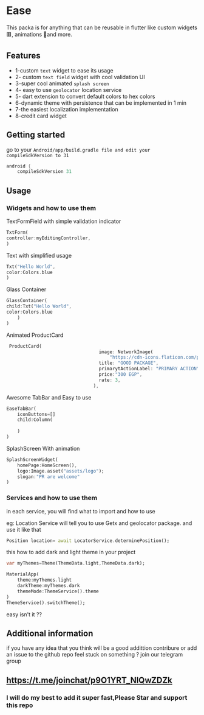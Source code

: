 <!-- 
This README describes the package. If you publish this package to pub.dev,
this README's contents appear on the landing page for your package.

For information about how to write a good package README, see the guide for
[writing package pages](https://dart.dev/guides/libraries/writing-package-pages). 

For general information about developing packages, see the Dart guide for
[creating packages](https://dart.dev/guides/libraries/create-library-packages)
and the Flutter guide for
[developing packages and plugins](https://flutter.dev/developing-packages). 
-->

# Ease

This packa is for anything that can be reusable in flutter like custom widgets 🟥, animations 🌟and more.

## Features

* 1-custom `text` widget to ease its usage
* 2- custom `text field` widget with cool validation UI
* 3-super cool animated `splash screen`
* 4- easy to use `geolocator` location service
* 5- dart extension to convert default colors to hex colors
* 6-dynamic theme with persistence that can be implemented in 1 min
* 7-the easiest localization implementation
* 8-credit card widget

## Getting started

go to your ```Android/app/build.gradle file and edit your compileSdkVersion to 31```

``` dart
android {
    compileSdkVersion 31
```

## Usage

### Widgets and how to use them

TextFormField with simple validation indicator

```dart
TxtForm(
controller:myEditingController, 
)
```

Text with simplified usage

```dart
Txt("Hello World",
color:Colors.blue
)
```

Glass Container

```dart
GlassContainer(
child:Txt("Hello World",
color:Colors.blue
    )
)
```

Animated ProductCard

```dart
 ProductCard(
                                  image: NetworkImage(
                                      "https://cdn-icons.flaticon.com/png/512/2930/premium/2930679.png?token=exp=1638474347~hmac=f895ca5646f06b4e9703ebd80aa8fa9a"),
                                  title: "GOOD PACKAGE",
                                  primarytActionLabel: "PRIMARY ACTION",
                                  price:"300 EGP",
                                  rate: 3,
                                ),
```

Awesome TabBar and Easy to use

```dart
EaseTabBar(
    iconButtons=[]
    child:Column(
        
    )
)
```

SplashScreen With animation

```dart
SplashScreenWidget(
    homePage:HomeScreen(),
    logo:Image.asset("assets/logo");
    slogan:"PR are welcome"
)
```

### Services and how to use them

in each service, you will find what to import and how to use

eg:
Location Service will tell you to use Getx and geolocator package.
and use it like that

```dart
Position location= await LocatorService.determinePosition();
```

this how to add dark and light theme in your project

``` dart
var myThemes=Theme(ThemeData.light,ThemeData.dark);

MaterialApp(
    theme:myThemes.light
    darkTheme:myThemes.dark
    themeMode:ThemeService().theme
)
ThemeService().switchTheme();
```

easy isn't it ??

## Additional information

if you have any idea that you think will be a good addittion contribure or add an issue to the github repo feel stuck on something ? join our telegram group

## <https://t.me/joinchat/p9O1YRT_NlQwZDZk>

### I will do my best to add it super fast,Please Star and support this repo
